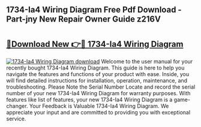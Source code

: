 ## 1734-Ia4 Wiring Diagram Free Pdf Download - Part-jny New Repair Owner Guide z216V

# <h2><a href="http://dfj7ye8.blite.top/?on=1734-Ia4+Wiring+Diagram">🔗Download New 👉🔴 1734-Ia4 Wiring Diagram</a></h2>

[![1734-Ia4 Wiring Diagram download](https://i.imgur.com/lujVjoI.png)](http://dfj7ye8.blite.top/?on=1734-Ia4+Wiring+Diagram)
Welcome to the user manual for your recently bought 1734-Ia4 Wiring Diagram. This guide is here to help you navigate the features and functions of your product with ease. Inside, you will find detailed instructions for installation, operation, maintenance, and troubleshooting. Please Note the Serial Number Locate and record the serial number of your new 1734-Ia4 Wiring Diagram for warranty purposes. With features like list of features, your new 1734-Ia4 Wiring Diagram is a game-changer. Your Feedback is Valuable 1734-Ia4 Wiring Diagram. We appreciate your input and are committed to providing you with exceptional service.
